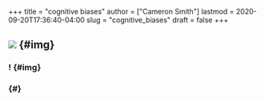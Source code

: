 +++
title = "cognitive biases"
author = ["Cameron Smith"]
lastmod = 2020-09-20T17:36:40-04:00
slug = "cognitive_biases"
draft = false
+++

## ![](https://upload.wikimedia.org/wikipedia/commons/6/65/Cognitive%5Fbias%5Fcodex%5Fen.svg) {#img}


### \![](![](https://firebasestorage.googleapis.com/v0/b/firescript-577a2.appspot.com/o/imgs%2Fapp%2Fcameronraysmith%2FZ6%5F6AxUK9V.png?alt=media&token=3a195d12-bc45-4662-ab16-cae507de80b6)) {#img}


###  {#}
